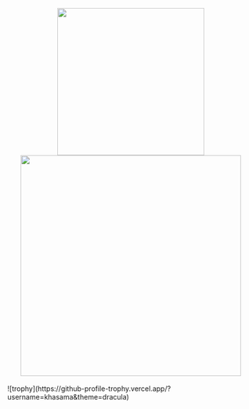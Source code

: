 <div align="center">
    <a href="javascript:void(0)">
        <img align="center" width="300" src="https://github-stats.agentbot.xyz/api/top-langs/?username=khasama&theme=dracula&layout=compact">
    </a>
    <span>        </span>
    <a href="javascript:void(0)" align="right">
        <img align="center" width="450" src="https://github-stats.agentbot.xyz/api?username=khasama&count_private=true&show_icons=true&theme=dracula">
    </a>
</div>
<br>
![trophy](https://github-profile-trophy.vercel.app/?username=khasama&theme=dracula)
